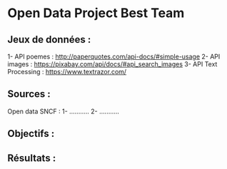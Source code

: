 # Open Data Project Best Team

## Jeux de données : 
1- API poemes : http://paperquotes.com/api-docs/#simple-usage
2- API images : https://pixabay.com/api/docs/#api_search_images
3- API Text Processing : https://www.textrazor.com/

## Sources :
Open data SNCF :
1- ...........
2- ...........

## Objectifs :
## Résultats :

